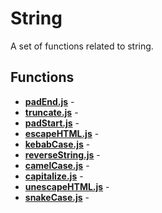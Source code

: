 # String

A set of functions related to string.

## Functions

* [**padEnd.js**](./padEnd.md) - 
* [**truncate.js**](./truncate.md) - 
* [**padStart.js**](./padStart.md) - 
* [**escapeHTML.js**](./escapeHTML.md) - 
* [**kebabCase.js**](./kebabCase.md) - 
* [**reverseString.js**](./reverseString.md) - 
* [**camelCase.js**](./camelCase.md) - 
* [**capitalize.js**](./capitalize.md) - 
* [**unescapeHTML.js**](./unescapeHTML.md) - 
* [**snakeCase.js**](./snakeCase.md) - 
